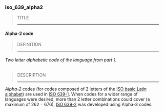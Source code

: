 ### iso_639_alpha2



> TITLE
> 
> ------

#### Alpha-2 code



> DEFINITION
> 
> ------

###### Two letter alphabetic code of the language from part 1.



> DESCRIPTION
> 
> ------

*Alpha-2* codes (for codes composed of 2 letters of the [ISO basic Latin alphabet](https://en.wikipedia.org/wiki/ISO_basic_Latin_alphabet "ISO basic Latin alphabet")) are used in [ISO 639-1](https://en.wikipedia.org/wiki/ISO_639-1 "ISO 639-1"). When codes for a wider range of languages were desired, more than 2 letter combinations could cover (a maximum of 262 = 676), [ISO 639-2](https://en.wikipedia.org/wiki/ISO_639-2 "ISO 639-2") was developed using Alpha-3 codes.